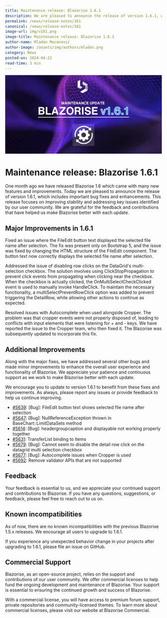 ```yaml
---
title: Maintenance release: Blazorise 1.6.1
description: We are pleased to announce the release of version 1.6.1, which includes important bug fixes and enhancements. This release focuses on improving stability and addressing key issues identified by our user community.
permalink: /news/release-notes/161
canonical: /news/release-notes/161
image-url: img/v161.png
image-title: Maintenance release: Blazorise 1.6.1
author-name: Mladen Macanović
author-image: /assets/img/authors/mladen.png
category: News
posted-on: 2024-04-22
read-time: 3 min
---
```


![Maintenance release: Blazorise 1.6.1](img/v161.png)

# Maintenance release: Blazorise 1.6.1

One month ago we have released Blazorise 1.6 which came with many new features and improvements. Today we are pleased to announce the release of version 1.6.1, which includes important bug fixes and enhancements. This release focuses on improving stability and addressing key issues identified by our user community. We are grateful for the feedback and contributions that have helped us make Blazorise better with each update.

## Major Improvements in 1.6.1

Fixed an issue where the FileEdit button text displayed the selected file name after selection. The fix was present only on Bootstrap 5, and the issue was fixed by changing the HTML structure of the FileEdit component. The button text now correctly displays the selected file name after selection.

Addressed the issue of disabling row clicks on the DataGrid's multi-selection checkbox. The solution involves using ClickStopPropagation to prevent click events from propagating when clicking near the checkbox. When the checkbox is actually clicked, the OnMultiSelectCheckClicked event is used to manually invoke HandleClick. To maintain the necessary functionality, a multiSelectPreventRowClick option was added to prevent triggering the DetailRow, while allowing other actions to continue as expected.

Resolved issues with Autocomplete when used alongside Cropper. The problem was that cropper events were not properly disposed of, leading to conflicts with input elements that were listening for + and - keys. We have reported the issue to the Cropper team, who then fixed it. The Blazorise was subsequently updated to incorporate this fix.

## Additional Improvements

Along with the major fixes, we have addressed several other bugs and made minor improvements to enhance the overall user experience and functionality of Blazorise. We appreciate your patience and continuous support as we work to make Blazorise better with each update.

We encourage you to update to version 1.6.1 to benefit from these fixes and improvements. As always, please report any issues or provide feedback to help us continue improving.

- [#5639](https://github.com/Megabit/Blazorise/issues/5639): [Bug]: FileEdit button text shows selected file name after selection
- [#5647](https://github.com/Megabit/Blazorise/issues/5647): [Bug]: NullReferenceException thrown in BaseChart::LimitDataSets method
- [#5614](https://github.com/Megabit/Blazorise/issues/5614): [Bug]: headergroupcaption and displayable not working properly together
- [#5631](https://github.com/Megabit/Blazorise/issues/5631): TransferList binding to Items
- [#5679](https://github.com/Megabit/Blazorise/issues/5679): [Bug]: Cannot seem to disable the detail row click on the datagrid multi selection checkbox
- [#5677](https://github.com/Megabit/Blazorise/issues/5677): [Bug]: Autocomplete issues when Cropper is used
- [#5692](https://github.com/Megabit/Blazorise/pull/5692): Remove validator APIs that are not supported

## Feedback

Your feedback is essential to us, and we appreciate your continued support and contributions to Blazorise. If you have any questions, suggestions, or feedback, please feel free to reach out to us on.

## Known incompatibilities

As of now, there are no known incompatibilities with the previous Blazorise 1.5.x releases. We encourage all users to upgrade to 1.6.1.

If you experience any unexpected behavior change in your projects after upgrading to 1.6.1, please file an issue on GitHub.

## Commercial Support

Blazorise, as an open-source project, relies on the support and contributions of our user community. We offer commercial licenses to help fund the ongoing development and maintenance of Blazorise. Your support is essential to ensuring the continued growth and success of Blazorise.

With a commercial license, you will have access to premium forum support, private repositories and community-licensed themes. To learn more about commercial licenses, please visit our website at Blazorise Commercial.
